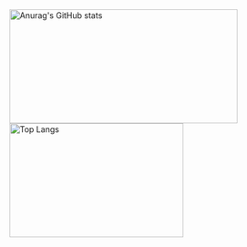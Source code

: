 <a href="https://github.com/anuraghazra/github-readme-stats">
  <img align="left" src="https://github-readme-stats.vercel.app/api?username=guilasinskas&show_icons=true&theme=radical" alt="Anurag's GitHub stats" width="400" height="200">
</a><a href="https://github.com/anuraghazra/github-readme-stats">
  <img align="left" src="https://github-readme-stats.vercel.app/api/top-langs/?username=guilasinskas&layout=compact&theme=radical" alt="Top Langs" width="305" height="200">
</a>
